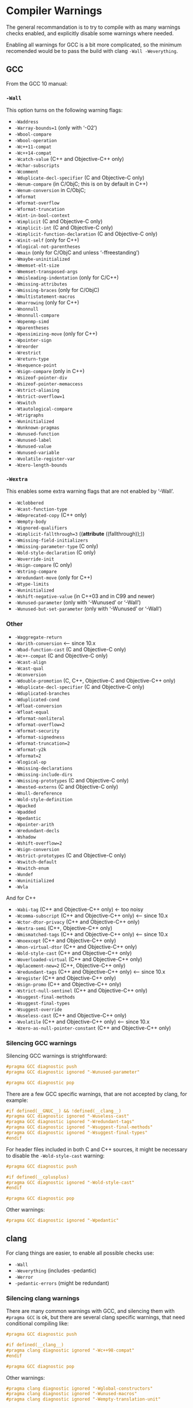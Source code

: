 # Compiler Warnings

The general recommandation is to try to compile with as many warnings checks
enabled, and explicitly disable some warnings where needed.

Enabling all warnings for GCC is a bit more complicated, so the minimum
recomended would be to pass the build with clang `-Wall -Weverything`.

## GCC

From the GCC 10 manual:

### `-Wall`

This option turns on the following warning flags:

- `-Waddress`
- `-Warray-bounds=1` (only with ‘-O2’)
- `-Wbool-compare`
- `-Wbool-operation`
- `-Wc++11-compat`
- `-Wc++14-compat`
- `-Wcatch-value` (C++ and Objective-C++ only)
- `-Wchar-subscripts`
- `-Wcomment`
- `-Wduplicate-decl-specifier` (C and Objective-C only)
- `-Wenum-compare` (in C/ObjC; this is on by default in C++)
- `-Wenum-conversion` in C/ObjC;
- `-Wformat`
- `-Wformat-overflow`
- `-Wformat-truncation`
- `-Wint-in-bool-context`
- `-Wimplicit` (C and Objective-C only)
- `-Wimplicit-int` (C and Objective-C only)
- `-Wimplicit-function-declaration` (C and Objective-C only)
- `-Winit-self` (only for C++)
- `-Wlogical-not-parentheses`
- `-Wmain` (only for C/ObjC and unless ‘-ffreestanding’)
- `-Wmaybe-uninitialized`
- `-Wmemset-elt-size`
- `-Wmemset-transposed-args`
- `-Wmisleading-indentation` (only for C/C++)
- `-Wmissing-attributes`
- `-Wmissing-braces` (only for C/ObjC)
- `-Wmultistatement-macros`
- `-Wnarrowing` (only for C++)
- `-Wnonnull`
- `-Wnonnull-compare`
- `-Wopenmp-simd`
- `-Wparentheses`
- `-Wpessimizing-move` (only for C++)
- `-Wpointer-sign`
- `-Wreorder`
- `-Wrestrict`
- `-Wreturn-type`
- `-Wsequence-point`
- `-Wsign-compare` (only in C++)
- `-Wsizeof-pointer-div`
- `-Wsizeof-pointer-memaccess`
- `-Wstrict-aliasing`
- `-Wstrict-overflow=1`
- `-Wswitch`
- `-Wtautological-compare`
- `-Wtrigraphs`
- `-Wuninitialized`
- `-Wunknown-pragmas`
- `-Wunused-function`
- `-Wunused-label`
- `-Wunused-value`
- `-Wunused-variable`
- `-Wvolatile-register-var`
- `-Wzero-length-bounds`

### `-Wextra`

This enables some extra warning flags that are not enabled by ‘-Wall’.

- `-Wclobbered`
- `-Wcast-function-type`
- `-Wdeprecated-copy` (C++ only)
- `-Wempty-body`
- `-Wignored-qualifiers`
- `-Wimplicit-fallthrough=3` ((__attribute__ ((fallthrough));))
- `-Wmissing-field-initializers`
- `-Wmissing-parameter-type` (C only)
- `-Wold-style-declaration` (C only)
- `-Woverride-init`
- `-Wsign-compare` (C only)
- `-Wstring-compare`
- `-Wredundant-move` (only for C++)
- `-Wtype-limits`
- `-Wuninitialized`
- `-Wshift-negative-value` (in C++03 and in C99 and newer)
- `-Wunused-parameter` (only with ‘-Wunused’ or ‘-Wall’)
- `-Wunused-but-set-parameter` (only with ‘-Wunused’ or ‘-Wall’)

### Other

- `-Waggregate-return`
- `-Warith-conversion` <-- since 10.x
- `-Wbad-function-cast` (C and Objective-C only)
- `-Wc++-compat` (C and Objective-C only)
- `-Wcast-align`
- `-Wcast-qual`
- `-Wconversion`
- `-Wdouble-promotion` (C, C++, Objective-C and Objective-C++ only)
- `-Wduplicate-decl-specifier` (C and Objective-C only)
- `-Wduplicated-branches`
- `-Wduplicated-cond`
- `-Wfloat-conversion`
- `-Wfloat-equal`
- `-Wformat-nonliteral`
- `-Wformat-overflow=2`
- `-Wformat-security`
- `-Wformat-signedness`
- `-Wformat-truncation=2`
- `-Wformat-y2k`
- `-Wformat=2`
- `-Wlogical-op`
- `-Wmissing-declarations`
- `-Wmissing-include-dirs`
- `-Wmissing-prototypes` (C and Objective-C only)
- `-Wnested-externs` (C and Objective-C only)
- `-Wnull-dereference`
- `-Wold-style-definition`
- `-Wpacked`
- `-Wpadded`
- `-Wpedantic`
- `-Wpointer-arith`
- `-Wredundant-decls`
- `-Wshadow`
- `-Wshift-overflow=2`
- `-Wsign-conversion`
- `-Wstrict-prototypes` (C and Objective-C only)
- `-Wswitch-default`
- `-Wswitch-enum`
- `-Wundef`
- `-Wuninitialized`
- `-Wvla`

And for C++

- `-Wabi-tag` (C++ and Objective-C++ only) <- too noisy
- `-Wcomma-subscript` (C++ and Objective-C++ only) <-- since 10.x
- `-Wctor-dtor-privacy` (C++ and Objective-C++ only)
- `-Wextra-semi` (C++, Objective-C++ only)
- `-Wmismatched-tags` (C++ and Objective-C++ only) <-- since 10.x
- `-Wnoexcept` (C++ and Objective-C++ only)
- `-Wnon-virtual-dtor` (C++ and Objective-C++ only)
- `-Wold-style-cast` (C++ and Objective-C++ only)
- `-Woverloaded-virtual` (C++ and Objective-C++ only)
- `-Wplacement-new=2` (C++, Objective-C++ only)
- `-Wredundant-tags` (C++ and Objective-C++ only) <-- since 10.x
- `-Wregister` (C++ and Objective-C++ only)
- `-Wsign-promo` (C++ and Objective-C++ only)
- `-Wstrict-null-sentinel` (C++ and Objective-C++ only)
- `-Wsuggest-final-methods`
- `-Wsuggest-final-types`
- `-Wsuggest-override`
- `-Wuseless-cast` (C++ and Objective-C++ only)
- `-Wvolatile` (C++ and Objective-C++ only) <-- since 10.x
- `-Wzero-as-null-pointer-constant` (C++ and Objective-C++ only)

### Silencing GCC warnings

Silencing GCC warnings is strightforward:

```c
#pragma GCC diagnostic push
#pragma GCC diagnostic ignored "-Wunused-parameter"

#pragma GCC diagnostic pop
```

There are a few GCC specific warnings, that are not accepted by clang,
for example:

```c
#if defined(__GNUC__) && !defined(__clang__)
#pragma GCC diagnostic ignored "-Wuseless-cast"
#pragma GCC diagnostic ignored "-Wredundant-tags"
#pragma GCC diagnostic ignored "-Wsuggest-final-methods"
#pragma GCC diagnostic ignored "-Wsuggest-final-types"
#endif
```

For header files included in both C and C++ sources, it might be
necessary to disable the `-Wold-style-cast` warning:

```c
#pragma GCC diagnostic push

#if defined(__cplusplus)
#pragma GCC diagnostic ignored "-Wold-style-cast"
#endif

#pragma GCC diagnostic pop
```

Other warnings:

```c
#pragma GCC diagnostic ignored "-Wpedantic"
```

## clang

For clang things are easier, to enable all possible checks use:

- `-Wall`
- `-Weverything` (includes -pedantic)
- `-Werror`
- `-pedantic-errors` (might be redundant)

### Silencing clang warnings

There are many common warnings with GCC, and silencing them with `#pragma GCC`
is ok, but there are several clang specific warnings, that need conditional
compiling like:

```c
#pragma GCC diagnostic push

#if defined(__clang__)
#pragma clang diagnostic ignored "-Wc++98-compat"
#endif

#pragma GCC diagnostic pop
```

Other warnings:

```c
#pragma clang diagnostic ignored "-Wglobal-constructors"
#pragma clang diagnostic ignored "-Wunused-macros"
#pragma clang diagnostic ignored "-Wempty-translation-unit"
```
